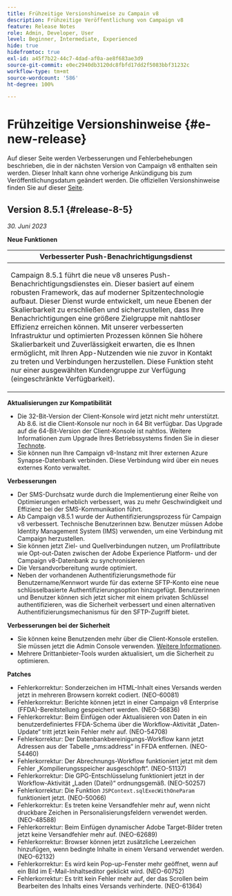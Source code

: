 ```yaml
---
title: Frühzeitige Versionshinweise zu Campain v8
description: Frühzeitige Veröffentlichung von Campaign v8
feature: Release Notes
role: Admin, Developer, User
level: Beginner, Intermediate, Experienced
hide: true
hidefromtoc: true
exl-id: a45f7b22-44c7-4dad-af0a-ae8f683ae3d9
source-git-commit: e0ec2940db3120dc8fbfd17dd2f5083bbf31232c
workflow-type: tm+mt
source-wordcount: '586'
ht-degree: 100%

---
```


# Frühzeitige Versionshinweise {#e-new-release}

Auf dieser Seite werden Verbesserungen und Fehlerbehebungen beschrieben, die in der nächsten Version von Campaign v8 enthalten sein werden. Dieser Inhalt kann ohne vorherige Ankündigung bis zum Veröffentlichungsdatum geändert werden. Die offiziellen Versionshinweise finden Sie auf dieser [Seite](../start/release-notes.md).

## Version 8.5.1 {#release-8-5}

_30. Juni 2023_

**Neue Funktionen**

<table> 
<thead>
<tr> 
<th> <strong>Verbesserter Push-Benachrichtigungsdienst</strong><br /> </th> 
</tr> 
</thead> 
<tbody> 
<tr> 
<td><p>Campaign 8.5.1 führt die neue v8 unseres Push-Benachrichtigungsdienstes ein. Dieser basiert auf einem robusten Framework, das auf moderner Spitzentechnologie aufbaut. Dieser Dienst wurde entwickelt, um neue Ebenen der Skalierbarkeit zu erschließen und sicherzustellen, dass Ihre Benachrichtigungen eine größere Zielgruppe mit nahtloser Effizienz erreichen können. Mit unserer verbesserten Infrastruktur und optimierten Prozessen können Sie höhere Skalierbarkeit und Zuverlässigkeit erwarten, die es Ihnen ermöglicht, mit Ihren App-Nutzenden wie nie zuvor in Kontakt zu treten und Verbindungen herzustellen. Diese Funktion steht nur einer ausgewählten Kundengruppe zur Verfügung (eingeschränkte Verfügbarkeit).</p>
</td> 
</tr> 
</tbody> 
</table>

**Aktualisierungen zur Kompatibilität**

* Die 32-Bit-Version der Client-Konsole wird jetzt nicht mehr unterstützt. Ab 8.6. ist die Client-Konsole nur noch in 64 Bit verfügbar. Das Upgrade auf die 64-Bit-Version der Client-Konsole ist nahtlos. Weitere Informationen zum Upgrade Ihres Betriebssystems finden Sie in dieser [Technote](https://experienceleague.adobe.com/docs/campaign/technotes-ac/tn-new/console.html?lang=de).
* Sie können nun Ihre Campaign v8-Instanz mit Ihrer externen Azure Synapse-Datenbank verbinden. Diese Verbindung wird über ein neues externes Konto verwaltet.

**Verbesserungen**

* Der SMS-Durchsatz wurde durch die Implementierung einer Reihe von Optimierungen erheblich verbessert, was zu mehr Geschwindigkeit und Effizienz bei der SMS-Kommunikation führt.
* Ab Campaign v8.5.1 wurde der Authentifizierungsprozess für Campaign v8 verbessert. Technische Benutzerinnen bzw. Benutzer müssen Adobe Identity Management System (IMS) verwenden, um eine Verbindung mit Campaign herzustellen.
* Sie können jetzt Ziel- und Quellverbindungen nutzen, um Profilattribute wie Opt-out-Daten zwischen der Adobe Experience Platform- und der Campaign v8-Datenbank zu synchronisieren
* Die Versandvorbereitung wurde optimiert.
* Neben der vorhandenen Authentifizierungsmethode für Benutzername/Kennwort wurde für das externe SFTP-Konto eine neue schlüsselbasierte Authentifizierungsoption hinzugefügt. Benutzerinnen und Benutzer können sich jetzt sicher mit einem privaten Schlüssel authentifizieren, was die Sicherheit verbessert und einen alternativen Authentifizierungsmechanismus für den SFTP-Zugriff bietet.

**Verbesserungen bei der Sicherheit**

* Sie können keine Benutzenden mehr über die Client-Konsole erstellen. Sie müssen jetzt die Admin Console verwenden. [Weitere Informationen](../start/gs-permissions.md).
* Mehrere Drittanbieter-Tools wurden aktualisiert, um die Sicherheit zu optimieren.

**Patches**

* Fehlerkorrektur: Sonderzeichen im HTML-Inhalt eines Versands werden jetzt in mehreren Browsern korrekt codiert. (NEO-60081)
* Fehlerkorrektur: Berichte können jetzt in einer Campaign v8 Enterprise (FFDA)-Bereitstellung gespeichert werden. (NEO-56836)
* Fehlerkorrektur: Beim Einfügen oder Aktualisieren von Daten in ein benutzerdefiniertes FFDA-Schema über die Workflow-Aktivität „Daten-Update“ tritt jetzt kein Fehler mehr auf. (NEO-54708)
* Fehlerkorrektur: Der Datenbankbereinigungs-Workflow kann jetzt Adressen aus der Tabelle „nms:address“ in FFDA entfernen. (NEO-54460)
* Fehlerkorrektur: Der Abrechnungs-Workflow funktioniert jetzt mit dem Fehler „Kompilierungsspeicher ausgeschöpft“. (NEO-51137)
* Fehlerkorrektur: Die GPG-Entschlüsselung funktioniert jetzt in der Workflow-Aktivität „Laden (Datei)“ ordnungsgemäß. (NEO-50257)
* Fehlerkorrektur: Die Funktion `JSPContext.sqlExecWithOneParam` funktioniert jetzt. (NEO-50066)
* Fehlerkorrektur: Es treten keine Versandfehler mehr auf, wenn nicht druckbare Zeichen in Personalisierungsfeldern verwendet werden. (NEO-48588)
* Fehlerkorrektur: Beim Einfügen dynamischer Adobe Target-Bilder treten jetzt keine Versandfehler mehr auf. (NEO-62689)
* Fehlerkorrektur: Browser können jetzt zusätzliche Leerzeichen hinzufügen, wenn bedingte Inhalte in einem Versand verwendet werden. (NEO-62132)
* Fehlerkorrektur: Es wird kein Pop-up-Fenster mehr geöffnet, wenn auf ein Bild im E-Mail-Inhaltseditor geklickt wird. (NEO-60752)
* Fehlerkorrektur: Es tritt kein Fehler mehr auf, der das Scrollen beim Bearbeiten des Inhalts eines Versands verhinderte. (NEO-61364)

